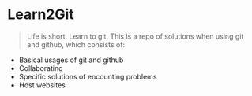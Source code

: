 # Learn2Git
> Life is short. Learn to git. 
This is a repo of solutions when using git and github, which consists of:
- Basical usages of git and github
- Collaborating
- Specific solutions of encounting problems
- Host websites

